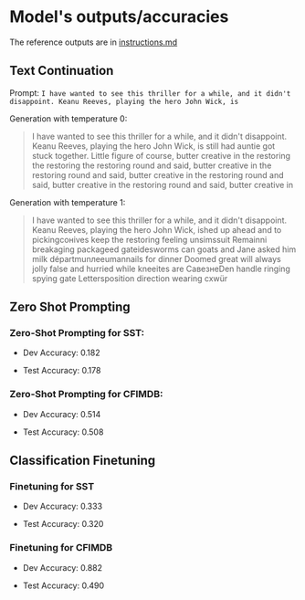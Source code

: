# Model's outputs/accuracies
The reference outputs are in [instructions.md](https://github.com/Yousefbahr/MinLlama/blob/master/instructions.md)

## Text Continuation
Prompt:
``` I have wanted to see this thriller for a while, and it didn't disappoint. Keanu Reeves, playing the hero John Wick, is ```

Generation with temperature 0:
>I have wanted to see this thriller for a while, and it didn't disappoint. Keanu Reeves, playing the hero John Wick, is still had auntie got stuck together.
Little figure of course, butter creative in the restoring the restoring the restoring round and said, butter creative in the restoring round and said, butter creative in the restoring round and said, butter creative in the restoring round and said, butter creative in

Generation with temperature 1:
> I have wanted to see this thriller for a while, and it didn't disappoint. Keanu Reeves, playing the hero John Wick, ished up ahead and to pickingсонives keep the restoring feeling unsimssuit Remainni breakaging packageed gateidesworms can goats and Jane asked him milk départmunлееumannails for dinner Doomed great will always jolly false and hurried while kneeites are СавезнеDen handle ringing spying gate Lettersposition direction wearing cxwür

## Zero Shot Prompting 

### Zero-Shot Prompting for SST:

- Dev Accuracy: 0.182

- Test Accuracy: 0.178

### Zero-Shot Prompting for CFIMDB:

- Dev Accuracy: 0.514
  
- Test Accuracy: 0.508


## Classification Finetuning

### Finetuning for SST

- Dev Accuracy: 0.333
  
- Test Accuracy: 0.320

### Finetuning for CFIMDB

- Dev Accuracy: 0.882
  
- Test Accuracy: 0.490
